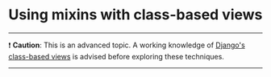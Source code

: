 # Using mixins with class-based views

<hr>

:exclamation: **Caution**: This is an advanced topic. A working knowledge of [Django's class-based views](https://github.com/AndrewSRea/My_Learning_Port_II/tree/main/Django/Django_Docs/Class-based_Views#class-based-views) is advised before exploring these techniques.

<hr>


